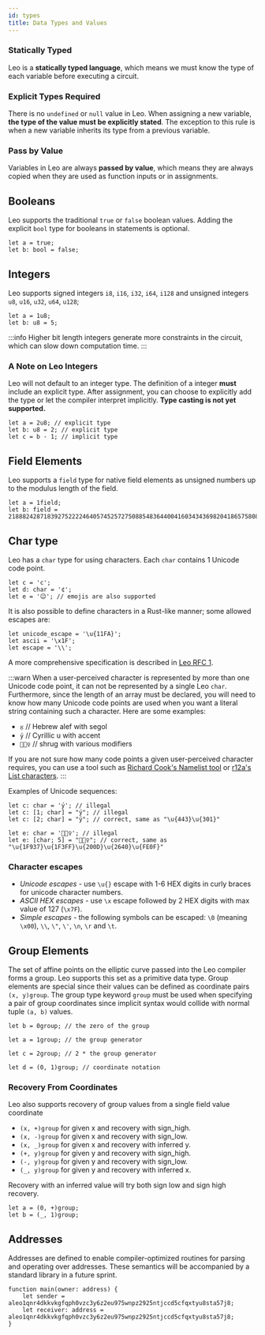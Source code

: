 ```yaml
---
id: types
title: Data Types and Values
---
```


### Statically Typed
Leo is a **statically typed language**, which means we must know the type of each variable before executing a circuit.

### Explicit Types Required
There is no `undefined` or `null` value in Leo. When assigning a new variable, **the type of the value must be explicitly stated**.
The exception to this rule is when a new variable inherits its type from a previous variable.

### Pass by Value
Variables in Leo are always **passed by value**, which means they are always copied when they are used as function inputs or in assignments.

## Booleans
Leo supports the traditional `true` or `false` boolean values. Adding the explicit `bool` type for booleans in statements is optional.

```leo
let a = true;
let b: bool = false;
```

## Integers
Leo supports signed integers `i8`, `i16`, `i32`, `i64`, `i128` 
and unsigned integers `u8`, `u16`, `u32`, `u64`, `u128`; 

```leo
let a = 1u8;
let b: u8 = 5;
```

:::info
Higher bit length integers generate more constraints in the circuit, which can slow down computation time.
:::

### A Note on Leo Integers
Leo will not default to an integer type. The definition of a integer **must** include an explicit type.
After assignment, you can choose to explicitly add the type or let the compiler interpret implicitly.
**Type casting is not yet supported.**

```leo
let a = 2u8; // explicit type    
let b: u8 = 2; // explicit type
let c = b - 1; // implicit type
```

## Field Elements

Leo supports a `field` type for native field elements as unsigned numbers up to the modulus length of the field.
```leo
let a = 1field; 
let b: field = 21888242871839275222246405745257275088548364400416034343698204186575808495617;
```

## Char type

Leo has a `char` type for using characters. Each `char` contains 1 Unicode code point.
```leo
let c = 'c';
let d: char = '¢';
let e = '😉'; // emojis are also supported
```

It is also possible to define characters in a Rust-like manner; some allowed escapes are:
```leo
let unicode_escape = '\u{11FA}';
let ascii = '\x1F';
let escape = '\\';
```

A more comprehensive specification is described in [Leo RFC 1](https://github.com/AleoHQ/leo/blob/master/docs/rfc/001-initial-strings.md).

:::warn
When a user-perceived character is represented by more than one Unicode code point,
it can not be represented by a single Leo `char`.  Furthermore, since the length of an
array must be declared, you will need to know how many Unicode code points are used
when you want a literal string containing such a character.
Here are some examples:
 - `אֶ` // Hebrew alef with segol
 - `у́` // Cyrillic u with accent
 - `🤷🏿‍♀️` // shrug with various modifiers

If you are not sure how many code points a given user-perceived character requires,
you can use a tool such as [Richard Cook's Namelist tool](http://linguistics.berkeley.edu/~rscook/cgi/nameslistsearch.html)
or [r12a's List characters](https://r12a.github.io/app-listcharacters/).
:::

Examples of Unicode sequences:
```leo
let c: char = 'у́'; // illegal
let c: [1; char] = "у́"; // illegal
let c: [2; char] = "у́"; // correct, same as "\u{443}\u{301}"

let e: char = '🤷🏿‍♀️'; // illegal
let e: [char; 5] = "🤷🏿‍♀️"; // correct, same as "\u{1F937}\u{1F3FF}\u{200D}\u{2640}\u{FE0F}"
```

### Character escapes

- *Unicode escapes* - use `\u{}` escape with 1-6 HEX digits in curly braces for unicode character numbers.
- *ASCII HEX escapes* - use `\x` escape followed by 2 HEX digits with max value of 127 (`\x7F`).
- *Simple escapes* - the following symbols can be escaped: `\0` (meaning `\x00`), `\\`, `\"`, `\'`, `\n`, `\r` and `\t`.


## Group Elements
The set of affine points on the elliptic curve passed into the Leo compiler forms a group.
Leo supports this set as a primitive data type. Group elements are special since their values can be defined as 
coordinate pairs  
`(x, y)group`. The group type keyword `group` must be used when specifying a pair of group coordinates since implicit 
syntax would collide with normal tuple `(a, b)` values. 

```leo
let b = 0group; // the zero of the group

let a = 1group; // the group generator

let c = 2group; // 2 * the group generator

let d = (0, 1)group; // coordinate notation
```

### Recovery From Coordinates
Leo also supports recovery of group values from a single field value coordinate
* `(x, +)group` for given x and recovery with sign_high.
* `(x, -)group` for given x and recovery with sign_low.
* `(x, _)group` for given x and recovery with inferred y.
* `(+, y)group` for given y and recovery with sign_high.
* `(-, y)group` for given y and recovery with sign_low.
* `(_, y)group` for given y and recovery with inferred x.

Recovery with an inferred value will try both sign low and sign high recovery.

```leo
let a = (0, +)group;
let b = (_, 1)group;
```



## Addresses

Addresses are defined to enable compiler-optimized routines for parsing and operating over addresses. 
These semantics will be accompanied by a standard library in a future sprint.

```leo
function main(owner: address) {
    let sender = aleo1qnr4dkkvkgfqph0vzc3y6z2eu975wnpz2925ntjccd5cfqxtyu8sta57j8;
    let receiver: address = aleo1qnr4dkkvkgfqph0vzc3y6z2eu975wnpz2925ntjccd5cfqxtyu8sta57j8;
}
```

